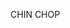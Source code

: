 CHIN CHOP

<!---
Bagalzuurbuynaa/Bagalzuurbuynaa is a ✨ special ✨ repository because its `README.md` (this file) appears on your GitHub profile.
You can click the Preview link to take a look at your changes.
--->
